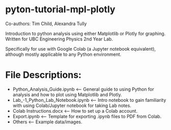 # pyton-tutorial-mpl-plotly
Co-authors: Tim Child, Alexandra Tully


Introduction to python analysis using either Matplotlib or Plotly for graphing. Written for UBC Engineering Physics 2nd Year Lab.

Specifically for use with Google Colab (a Jupyter notebook equivalent), although mostly applicable to any Python environment.


# File Descriptions:
- Python_Analysis_Guide.ipynb <-- General guide to using Python for analysis and how to plot using Matplotlib and Plotly.
- Lab_-1_Python_Lab_Notebook.ipynb <-- Intro notebook to gain familiarity with using Colab/Jupyter notebook for taking Lab notes.
- Colab Instructions.docx <-- How to set up a Colab account.
- Export.ipynb <-- Template for exporting .ipynb files to PDF from Colab.
- Others <-- Example data/images.
